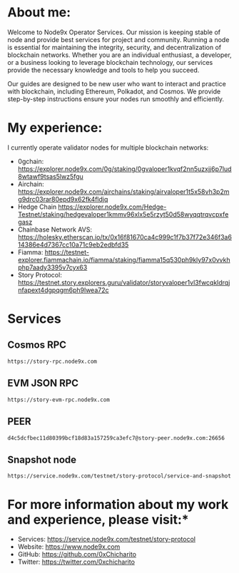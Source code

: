 # **About me:**
Welcome to Node9x Operator Services. Our mission is keeping stable of node and provide best services for project and community. Running a node is essential for maintaining the integrity, security, and decentralization of blockchain networks. Whether you are an individual enthusiast, a developer, or a business looking to leverage blockchain technology, our services provide the necessary knowledge and tools to help you succeed.

Our guides are designed to be new user who want to interact and practice with blockchain, including Ethereum, Polkadot, and Cosmos. We provide step-by-step instructions ensure your nodes run smoothly and efficiently.

# **My experience:**
I currently operate validator nodes for multiple blockchain networks: 

- 0gchain: https://explorer.node9x.com/0g/staking/0gvaloper1kvqf2nn5uzxjj6p7lud8wtawf9tsas5lwz5fgu
- Airchain: https://explorer.node9x.com/airchains/staking/airvaloper1t5x58vh3p2mg9drc03rar80epd9x62fk4fldjq
- Hedge Chain https://explorer.node9x.com/Hedge-Testnet/staking/hedgevaloper1kmmv96xlx5e5rzyt50d58wyqqtrqvcpxfegasz
- Chainbase Network AVS: https://holesky.etherscan.io/tx/0x16f81670ca4c999c1f7b37f72e346f3a614386e4d7367cc10a71c9eb2edbfd35
- Fiamma: https://testnet-explorer.fiammachain.io/fiamma/staking/fiamma15q530ph9kly97x0vvkhphp7aady3395v7cyx63
- Story Protocol: https://testnet.story.explorers.guru/validator/storyvaloper1vl3fwcqkldrqjnfapext4dgpqgm6ph9lwea72c

# **Services**

## Cosmos RPC

```
https://story-rpc.node9x.com
```

## EVM JSON RPC

```
https://story-evm-rpc.node9x.com
```

## PEER

```
d4c5dcfbec11d80399bcf18d83a157259ca3efc7@story-peer.node9x.com:26656
```

## Snapshot node
```
https://service.node9x.com/testnet/story-protocol/service-and-snapshot
```


# For more information about my work and experience, please visit:*
- Services: https://service.node9x.com/testnet/story-protocol
- Website: https://www.node9x.com
- GitHub: https://github.com/0xChicharito
- Twitter: https://twitter.com/0xchicharito
